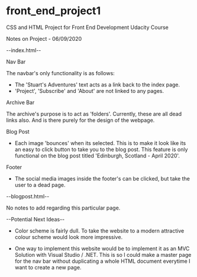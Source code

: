 # front_end_project1
CSS and HTML Project for Front End Development Udacity Course

Notes on Project - 06/09/2020

--index.html--

Nav Bar

The navbar's only functionality is as follows:

* The 'Stuart's Adventures' text acts as a link back to the index page.
* 'Project', 'Subscribe' and 'About' are not linked to any pages.

Archive Bar

The archive's purpose is to act as 'folders'. Currently, these are all dead links also. And is there purely for the design of the webpage.

Blog Post

* Each image 'bounces' when its selected. This is to make it look like its an easy to click button to take you to the blog post. This feature is only functional on the blog post titled 'Edinburgh, Scotland - April 2020'. 

Footer

* The social media images inside the footer's can be clicked, but take the user to a dead page.

--blogpost.html--

No notes to add regarding this particular page.

--Potential Next Ideas--

* Color scheme is fairly dull. To take the website to a modern attractive colour scheme would look more impressive.

* One way to implement this website would be to implement it as an MVC Solution with Visual Studio / .NET. This is so I could make a master page for the nav bar without duplicating a whole HTML document everytime I want to create a new page.


